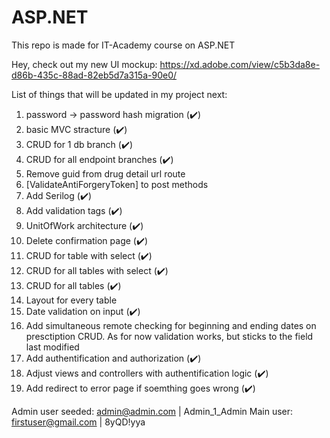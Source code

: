 # ASP.NET
This repo is made for IT-Academy course on ASP.NET

Hey, check out my new UI mockup: https://xd.adobe.com/view/c5b3da8e-d86b-435c-88ad-82eb5d7a315a-90e0/

List of things that will be updated in my project next:
  1. password -> password hash migration (✔️)
  2. basic MVC stracture (✔️)
  3. CRUD for 1 db branch (✔️)
  4. CRUD for all endpoint branches (✔️)
  5. Remove guid from drug detail url route
  6. [ValidateAntiForgeryToken] to post methods
  7. Add Serilog (✔️)
  8. Add validation tags (✔️)
  9. UnitOfWork architecture (✔️)
  10. Delete confirmation page (✔️)
  11. CRUD for table with select (✔️)
  12. CRUD for all tables with select (✔️)
  13. CRUD for all tables (✔️)
  14. Layout for every table
  15. Date validation on input (✔️)
  16. Add simultaneous remote checking for 
			beginning and ending dates on presctiption CRUD.
			As for now validation works, but sticks to the field
			last modified
  17. Add authentification and authorization (✔️)
  18. Adjust views and controllers with authentification logic (✔️)
  19. Add redirect to error page if soemthing goes wrong (✔️)
  
Admin user seeded: admin@admin.com | Admin_1_Admin
Main user: firstuser@gmail.com | 8yQD!yya
